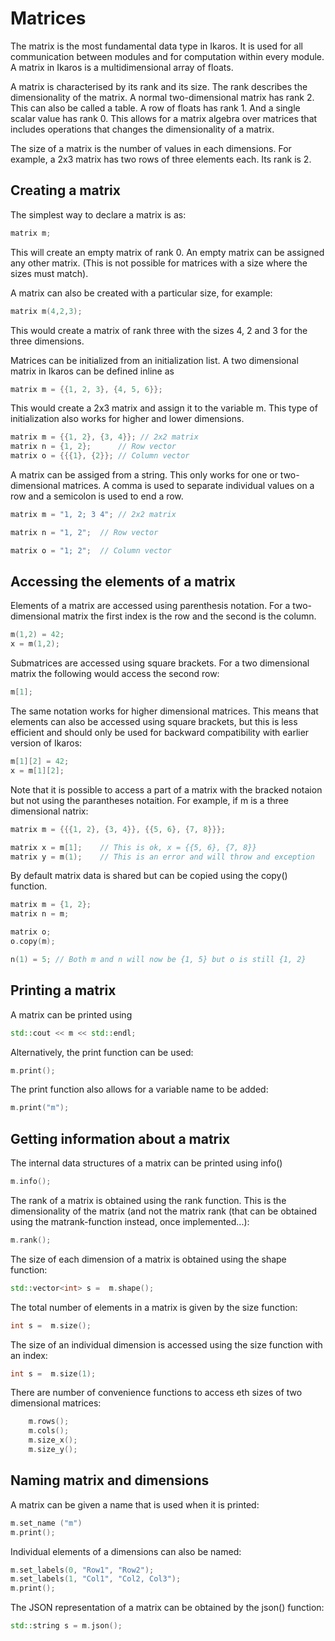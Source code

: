 # Matrices

The matrix is the most fundamental data type in Ikaros. It is used for all communication between modules and for computation within every module. A matrix in Ikaros is a multidimensional array of floats.

A matrix is characterised by its rank and its size. The rank describes the dimensionality of the matrix. A normal two-dimensional matrix has rank 2. This can also be called a table. A row of floats has rank 1. And a single scalar value has rank 0. This allows for a matrix algebra over matrices that includes operations that changes the dimensionality of a matrix.

The size of a matrix is the number of values in each dimensions. For example, a 2x3 matrix has two rows of three elements each. Its rank is 2.

## Creating a matrix

The simplest way to declare a matrix is as:

```C++
matrix m;
```

This will create an empty matrix of rank 0. An empty matrix can be assigned any other matrix. (This is not possible for matrices with a size where the sizes must match).

A matrix can also be created with a particular size, for example:

```C++
matrix m(4,2,3);
```

This would create a matrix of rank three with the sizes 4, 2 and 3 for the three dimensions.

Matrices can be initialized from an initialization list.
A two dimensional matrix in Ikaros can be defined inline as

```C++
matrix m = {{1, 2, 3}, {4, 5, 6}};
```

This would create a 2x3 matrix and assign it to the variable m. This type of initialization also works for higher and lower dimensions.

```C++
matrix m = {{1, 2}, {3, 4}}; // 2x2 matrix
matrix n = {1, 2};      // Row vector
matrix o = {{{1}, {2}}; // Column vector
```


A matrix can be assiged from a string. This only works for one or two-dimensional matrices. A comma is used to separate individual values on a row and a semicolon is used to end a row.

```C++
matrix m = "1, 2; 3 4"; // 2x2 matrix

matrix n = "1, 2";  // Row vector

matrix o = "1; 2";  // Column vector
```

## Accessing the elements of a matrix

Elements of a matrix are accessed using parenthesis notation. For a two-dimensional matrix the first index is the row and the second is the column.

```C++
m(1,2) = 42;
x = m(1,2);
```

Submatrices are accessed using square brackets. For a two dimensional matrix the following would access the second row:

```C++
m[1];
```

The same notation works for higher dimensional matrices. This means that elements can also be accessed using square brackets, but this is less efficient and should only be used for backward compatibility with earlier version of Ikaros:

```C++
m[1][2] = 42;
x = m[1][2];
```

Note that it is possible to access a part of a matrix with the bracked notaion but not using the parantheses notaition. For example, if m is a three dimensional natrix:

```C++
matrix m = {{{1, 2}, {3, 4}}, {{5, 6}, {7, 8}}};

matrix x = m[1];    // This is ok, x = {{5, 6}, {7, 8}}
matrix y = m(1);    // This is an error and will throw and exception
```

By default matrix data is shared but can be copied using the copy() function.

```C++
matrix m = {1, 2};
matrix n = m;

matrix o;
o.copy(m);

n(1) = 5; // Both m and n will now be {1, 5} but o is still {1, 2}
```


## Printing a matrix

A matrix  can be printed using

```C++
std::cout << m << std::endl;
```

Alternatively, the print function can be used:

```C++
m.print();
```

The print function also allows for a variable name to be added:

```C++
m.print("m");
```

## Getting information about a matrix

The internal data structures of a matrix can be printed using info()

```C++
m.info();
```

The rank of a matrix is obtained using the rank function. This is the dimensionality of the matrix (and not the matrix rank (that can be obtained using the matrank-function instead, once implemented...):

```C++
m.rank();
```

The size of each dimension of a matrix is obtained using the shape function:

```C++
std::vector<int> s =  m.shape();
```

The total number of elements in a matrix is given by the size function:

```C++
int s =  m.size();
```

The size of an individual dimension is accessed using the size function with an index:

```C++
int s =  m.size(1);
```

There are number of convenience functions to access eth sizes of two dimensional matrices:

```C++
    m.rows();
    m.cols();
    m.size_x();
    m.size_y();
```

## Naming matrix and dimensions

A matrix can be given a name that is used when it is printed:

```C++
m.set_name ("m")
m.print();
```

Individual elements of a dimensions can also be named:

```C++
m.set_labels(0, "Row1", "Row2");
m.set_labels(1, "Col1", "Col2, Col3");
m.print();
```

The JSON representation of a matrix can be obtained by the json() function:

```C++
std::string s = m.json();
```
